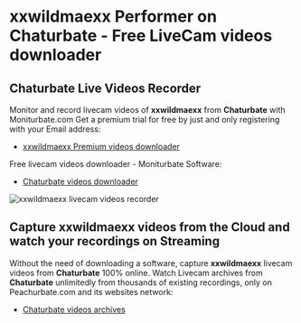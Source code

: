 # xxwildmaexx Performer on Chaturbate - Free LiveCam videos downloader

## Chaturbate Live Videos Recorder

Monitor and record livecam videos of **xxwildmaexx** from **Chaturbate** with Moniturbate.com
Get a premium trial for free by just and only registering with your Email address:
* [xxwildmaexx Premium videos downloader](https://moniturbate.com/request-demo-licence-key.html)

Free livecam videos downloader - Moniturbate Software:
* [Chaturbate videos downloader](https://moniturbate.com/moniturbate-download-software.html)

![xxwildmaexx livecam videos recorder](https://peachurnet.com/templates/moniturbate-software.png)


## Capture xxwildmaexx videos from the Cloud and watch your recordings on Streaming

Without the need of downloading a software, capture **xxwildmaexx** livecam videos from **Chaturbate** 100% online.
Watch Livecam archives from **Chaturbate** unlimitedly from thousands of existing recordings, only on Peachurbate.com and its websites network:
* [Chaturbate videos archives](https://peachurnet.com/)